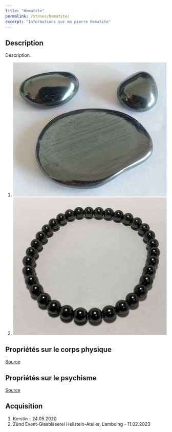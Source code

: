 ```yaml
---
title: "Hematite"
permalink: /stones/hematite/
excerpt: "Informations sur ma pierre Hematite"
---
```


## Description
Description.

1. ![Hematite](/images/stones/Hematite_Kerstin_20200524.jpg "Hematite")
1. ![Hematite](/images/stones/Hematite_Zund_20230211.jpg "Hematite")

## Propriétés sur le corps physique


[Source](https://)


## Propriétés sur le psychisme


[Source](https://)

## Acquisition
1. Kerstin - 24.05.2020
1. Zünd Event-Glasbläserei Heilstein-Atelier, Lamboing - 11.02.2023
